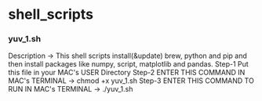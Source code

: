 # shell_scripts

### yuv_1.sh 
Description -> This shell scripts install(&update) brew, python and pip and then install packages like numpy, script, matplotlib and pandas. 
Step-1 Put this file in your MAC's USER Directory 
Step-2 ENTER THIS COMMAND IN MAC's TERMINAL ->  chmod +x yuv_1.sh
Step-3 ENTER THIS COMMAND TO RUN IN MAC's TERMINAL ->  ./yuv_1.sh


